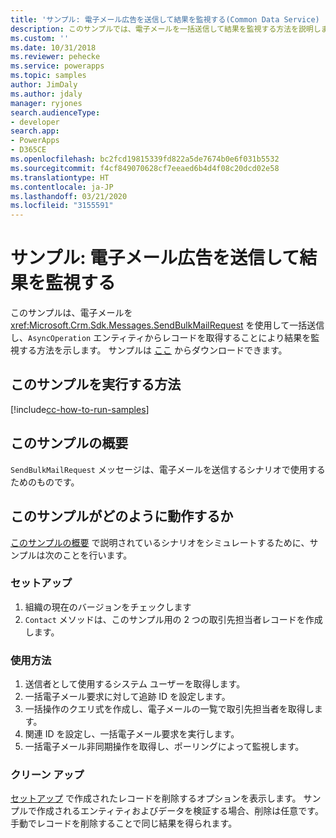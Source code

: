 ```yaml
---
title: 'サンプル: 電子メール広告を送信して結果を監視する(Common Data Service) | Microsoft Docs'
description: このサンプルでは、電子メールを一括送信して結果を監視する方法を説明します
ms.custom: ''
ms.date: 10/31/2018
ms.reviewer: pehecke
ms.service: powerapps
ms.topic: samples
author: JimDaly
ms.author: jdaly
manager: ryjones
search.audienceType:
- developer
search.app:
- PowerApps
- D365CE
ms.openlocfilehash: bc2fcd19815339fd822a5de7674b0e6f031b5532
ms.sourcegitcommit: f4cf849070628cf7eeaed6b4d4f08c20dcd02e58
ms.translationtype: HT
ms.contentlocale: ja-JP
ms.lasthandoff: 03/21/2020
ms.locfileid: "3155591"
---
```

# <a name="sample-send-bulk-email-and-monitor-results"></a>サンプル: 電子メール広告を送信して結果を監視する

<!-- https://docs.microsoft.com/dynamics365/customer-engagement/developer/sample-send-bulk-email-monitor-results -->

このサンプルは、電子メールを <xref:Microsoft.Crm.Sdk.Messages.SendBulkMailRequest> を使用して一括送信し、`AsyncOperation` エンティティからレコードを取得することにより結果を監視する方法を示します。 サンプルは [ここ](https://github.com/Microsoft/PowerApps-Samples/tree/master/cds/orgsvc/C%23/BulkEmail) からダウンロードできます。

## <a name="how-to-run-this-sample"></a>このサンプルを実行する方法

[!include[cc-how-to-run-samples](../../includes/cc-how-to-run-samples.md)]

## <a name="what-this-sample-does"></a>このサンプルの概要

`SendBulkMailRequest` メッセージは、電子メールを送信するシナリオで使用するためのものです。

## <a name="how-this-sample-works"></a>このサンプルがどのように動作するか

[このサンプルの概要](#what-this-sample-does) で説明されているシナリオをシミュレートするために、サンプルは次のことを行います。

### <a name="setup"></a>セットアップ

1. 組織の現在のバージョンをチェックします
1. `Contact` メソッドは、このサンプル用の 2 つの取引先担当者レコードを作成します。

### <a name="demonstrate"></a>使用方法

1. 送信者として使用するシステム ユーザーを取得します。
2. 一括電子メール要求に対して追跡 ID を設定します。
3. 一括操作のクエリ式を作成し、電子メールの一覧で取引先担当者を取得します。
4. 関連 ID を設定し、一括電子メール要求を実行します。
5. 一括電子メール非同期操作を取得し、ポーリングによって監視します。

### <a name="clean-up"></a>クリーン アップ

[セットアップ](#setup) で作成されたレコードを削除するオプションを表示します。 サンプルで作成されるエンティティおよびデータを検証する場合、削除は任意です。 手動でレコードを削除することで同じ結果を得られます。
